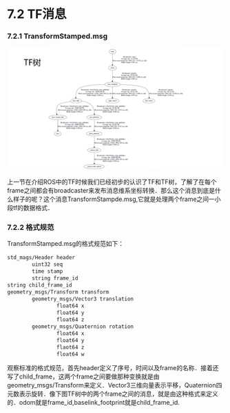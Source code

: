 # 7.2 TF消息
### 7.2.1 TransformStamped.msg

![](/pics/tf_tree_pr2.png)

上一节在介绍ROS中的TF时候我们已经初步的认识了TF和TF树，了解了在每个frame之间都会有broadcaster来发布消息维系坐标转换．那么这个消息到底是什么样子的呢？这个消息TransformStampde.msg,它就是处理两个frame之间一小段tf的数据格式．

### 7.2.2 格式规范

TransformStamped.msg的格式规范如下：

    std_mags/Header header
            uint32 seq
            time stamp
            string frame_id
    string child_frame_id
    geometry_msgs/Transform transform
            geometry_msgs/Vector3 translation
                    float64 x
                    float64 y
                    float64 z
            geometry_msgs/Quaternion rotation
                    float64 x
                    float64 y
                    flaot64 z
                    float64 w
                    
   观察标准的格式规范，首先header定义了序号，时间以及frame的名称．接着还写了child_frame，这两个frame之间要做那种变换就是由geometry_msgs/Transform来定义．Vector3三维向量表示平移，Quaternion四元数表示旋转．像下图TF树中的两个frame之间的消息，就是由这种格式来定义的．odom就是frame_id,baselink_footprint就是child_frame_id.